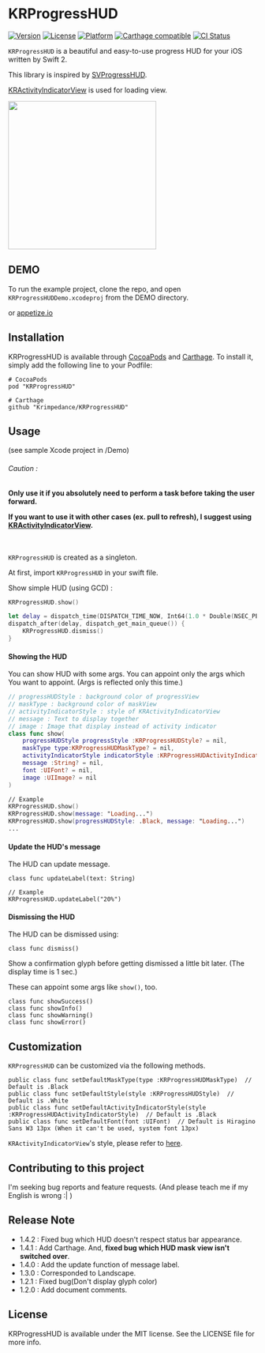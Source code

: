 # KRProgressHUD

[![Version](https://img.shields.io/cocoapods/v/KRProgressHUD.svg?style=flat)](http://cocoapods.org/pods/KRProgressHUD)
[![License](https://img.shields.io/cocoapods/l/KRProgressHUD.svg?style=flat)](http://cocoapods.org/pods/KRProgressHUD)
[![Platform](https://img.shields.io/cocoapods/p/KRProgressHUD.svg?style=flat)](http://cocoapods.org/pods/KRProgressHUD)
[![Carthage compatible](https://img.shields.io/badge/Carthage-compatible-4BC51D.svg?style=flat)](https://github.com/Carthage/Carthage)
[![CI Status](http://img.shields.io/travis/krimpedance/KRProgressHUD.svg?style=flat)](https://travis-ci.org/krimpedance/KRProgressHUD)

`KRProgressHUD` is a beautiful and easy-to-use progress HUD for your iOS written by Swift 2.

This library is inspired by [SVProgressHUD](https://github.com/SVProgressHUD/SVProgressHUD).

[KRActivityIndicatorView](https://github.com/krimpedance/KRActivityIndicator) is used for loading view.

<img src="./Images/styles.png" height=300>

## DEMO
To run the example project, clone the repo, and open `KRProgressHUDDemo.xcodeproj` from the DEMO directory.

or [appetize.io](https://appetize.io/app/nw022juw0znkf1n5u6ynga5ntm?device=iphone5s&scale=75&orientation=portrait&osVersion=9.2)

## Installation
KRProgressHUD is available through [CocoaPods](http://cocoapods.org) and [Carthage](https://github.com/Carthage/Carthage). 
To install it, simply add the following line to your Podfile:

```ruby:
# CocoaPods
pod "KRProgressHUD"
```

```ruby:
# Carthage
github "Krimpedance/KRProgressHUD"
```

## Usage
(see sample Xcode project in /Demo)

###### Caution :
**Only use it if you absolutely need to perform a task before taking the user forward.**

**If you want to use it with other cases (ex. pull to refresh), I suggest using [KRActivityIndicatorView](https://github.com/krimpedance/KRActivityIndicator).**

　　

`KRProgressHUD` is created as a singleton.

At first, import `KRProgressHUD` in your swift file.


Show simple HUD (using GCD) :
```Swift
KRProgressHUD.show()

let delay = dispatch_time(DISPATCH_TIME_NOW, Int64(1.0 * Double(NSEC_PER_SEC)))
dispatch_after(delay, dispatch_get_main_queue()) {
    KRProgressHUD.dismiss()
}
```

#### Showing the HUD
You can show HUD with some args.
You can appoint only the args which You want to appoint.
(Args is reflected only this time.)
```Swift
// progressHUDStyle : background color of progressView
// maskType : background color of maskView
// activityIndicatorStyle : style of KRActivityIndicatorView
// message : Text to display together
// image : Image that display instead of activity indicator
class func show(
    progressHUDStyle progressStyle :KRProgressHUDStyle? = nil,
    maskType type:KRProgressHUDMaskType? = nil,
    activityIndicatorStyle indicatorStyle :KRProgressHUDActivityIndicatorStyle? = nil,
    message :String? = nil,
    font :UIFont? = nil,
    image :UIImage? = nil
)

// Example
KRProgressHUD.show()
KRProgressHUD.show(message: "Loading...")
KRProgressHUD.show(progressHUDStyle: .Black, message: "Loading...")
...
```

#### Update the HUD's message
The HUD can update message.
```
class func updateLabel(text: String)

// Example
KRProgressHUD.updateLabel("20%")
```

#### Dismissing the HUD
The HUD can be dismissed using:
```
class func dismiss()
```
Show a confirmation glyph before getting dismissed a little bit later.
(The display time is 1 sec.)

These can appoint some args like `show()`, too.

```
class func showSuccess()
class func showInfo()
class func showWarning()
class func showError()
```

## Customization
`KRProgressHUD` can be customized via the following methods.
```
public class func setDefaultMaskType(type :KRProgressHUDMaskType)  // Default is .Black
public class func setDefaultStyle(style :KRProgressHUDStyle)  // Default is .White
public class func setDefaultActivityIndicatorStyle(style :KRProgressHUDActivityIndicatorStyle)  // Default is .Black
public class func setDefaultFont(font :UIFont)  // Default is Hiragino Sans W3 13px (When it can't be used, system font 13px)
```
`KRActivityIndicatorView`'s style, please refer to [here](https://github.com/krimpedance/KRActivityIndicator/blob/master/README.md).

## Contributing to this project
I'm seeking bug reports and feature requests.
(And please teach me if my English is wrong :| )

## Release Note
- 1.4.2 : Fixed bug which HUD doesn't respect status bar appearance.
- 1.4.1 : Add Carthage. And, **fixed bug which HUD mask view isn't switched over**.
- 1.4.0 : Add the update function of message label.
- 1.3.0 : Corresponded to Landscape.
- 1.2.1 : Fixed bug(Don't display glyph color)
- 1.2.0 : Add document comments.

## License
KRProgressHUD is available under the MIT license. See the LICENSE file for more info.

